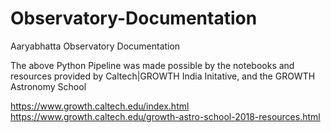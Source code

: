 # Observatory-Documentation
Aaryabhatta Observatory Documentation

The above Python Pipeline was made possible by the notebooks and resources provided by Caltech|GROWTH India Initative, and the GROWTH Astronomy School

https://www.growth.caltech.edu/index.html
https://www.growth.caltech.edu/growth-astro-school-2018-resources.html
